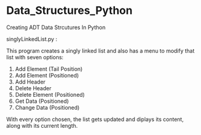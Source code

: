 # Data_Structures_Python
Creating ADT Data Strcutures In Python

singlyLinkedList.py : 

This program creates a singly linked list and also has a menu to modify that list with seven options: 
1) Add Element (Tail Position)
2) Add Element (Positioned)   
3) Add Header
4) Delete Header
5) Delete Element (Positioned)
6) Get Data (Positioned)      
7) Change Data (Positioned) 

With every option chosen, the list gets updated and diplays its content, along with its current length.

